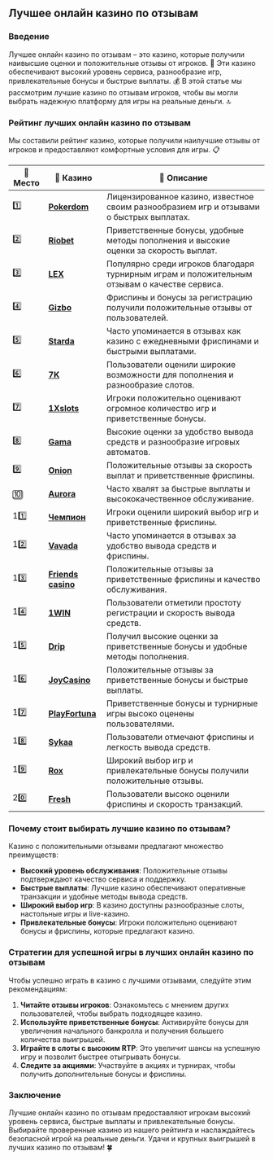 ## Лучшее онлайн казино по отзывам

### Введение
Лучшее онлайн казино по отзывам – это казино, которые получили наивысшие оценки и положительные отзывы от игроков. 🎰 Эти казино обеспечивают высокий уровень сервиса, разнообразие игр, привлекательные бонусы и быстрые выплаты. 💰 В этой статье мы рассмотрим лучшие казино по отзывам игроков, чтобы вы могли выбрать надежную платформу для игры на реальные деньги. 🔝

### Рейтинг лучших онлайн казино по отзывам
Мы составили рейтинг казино, которые получили наилучшие отзывы от игроков и предоставляют комфортные условия для игры. 📋

| 🥇 **Место** | 🎰 **Казино** | 💬 **Описание** |
|-------------|-------------|----------------|
| 1️⃣ | [**Pokerdom**](https://brandplay.link/4k77v2yx) | Лицензированное казино, известное своим разнообразием игр и отзывами о быстрых выплатах. |
| 2️⃣ | [**Riobet**](https://brandplay.link/7xBLTPyj) | Приветственные бонусы, удобные методы пополнения и высокие оценки за скорость выплат. |
| 3️⃣ | [**LEX**](https://brandplay.link/zW4hdDFV) | Популярно среди игроков благодаря турнирным играм и положительным отзывам о качестве сервиса. |
| 4️⃣ | [**Gizbo**](https://brandplay.link/bprXw4YV) | Фриспины и бонусы за регистрацию получили положительные отзывы от пользователей. |
| 5️⃣ | [**Starda**](https://brandplay.link/fB7xwRFL) | Часто упоминается в отзывах как казино с ежедневными фриспинами и быстрыми выплатами. |
| 6️⃣ | [**7K**](https://brandplay.link/BvQyFShp) | Пользователи оценили широкие возможности для пополнения и разнообразие слотов. |
| 7️⃣ | [**1Xslots**](https://brandplay.link/hSB1khtr) | Игроки положительно оценивают огромное количество игр и приветственные бонусы. |
| 8️⃣ | [**Gama**](https://brandplay.link/j6NMKsDz) | Высокие оценки за удобство вывода средств и разнообразие игровых автоматов. |
| 9️⃣ | [**Onion**](https://brandplay.link/zBGRVpQ9) | Положительные отзывы за скорость выплат и приветственные фриспины. |
| 🔟 | [**Aurora**](https://10trafic-stat2.com/click/668546556bcc6313411604bd/6766/13032/subaccount) | Часто хвалят за быстрые выплаты и высококачественное обслуживание. |
| 11️⃣ | [**Чемпион**](https://temon-gter.cfd/go/lRq?p80412p304504pcc44t17455) | Игроки оценили широкий выбор игр и приветственные фриспины. |
| 12️⃣ | [**Vavada**](https://vavadapartner.pro/?promo=ea5c9275-6854-4505-94fc-95ab18221945-linkb2) | Часто упоминается в отзывах за удобство вывода средств и фриспины. |
| 13️⃣ | [**Friends casino**](https://gofriends.vc/linkb2) | Положительные отзывы за приветственные фриспины и качество обслуживания. |
| 14️⃣ | [**1WIN**](https://brandplay.link/smXVpBbG) | Пользователи отметили простоту регистрации и скорость вывода средств. |
| 15️⃣ | [**Drip**](https://drp-ircp01.com/c07e6a3db) | Получил высокие оценки за приветственные бонусы и удобные методы пополнения. |
| 16️⃣ | [**JoyCasino**](https://rpc30.call2me.pro/?/ru/registration?apkpop=0&partner=p24970p3291217pc98f) | Положительные отзывы за приветственные бонусы и быстрые выплаты. |
| 17️⃣ | [**PlayFortuna**](https://fortunapromo.net/alt/playfortuna/registration?0dc4a9362a71feb7e3f165fb8e766f70) | Приветственные бонусы и турнирные игры высоко оценены пользователями. |
| 18️⃣ | [**Sykaa**](https://s-two-way.com/?source=linkb2&pid=30697) | Пользователи отмечают фриспины и легкость вывода средств. |
| 19️⃣ | [**Rox**](https://rox-pvwfpjgcxe.com/cb1ee18a5) | Широкий выбор игр и привлекательные бонусы получили положительные отзывы. |
| 20️⃣ | [**Fresh**](https://fresh-eumwkxwao.com/c3f7b485d) | Пользователи высоко оценили фриспины и скорость транзакций. |

### Почему стоит выбирать лучшие казино по отзывам?
Казино с положительными отзывами предлагают множество преимуществ:

- **Высокий уровень обслуживания**: Положительные отзывы подтверждают качество сервиса и поддержку.
- **Быстрые выплаты**: Лучшие казино обеспечивают оперативные транзакции и удобные методы вывода средств.
- **Широкий выбор игр**: В казино доступны разнообразные слоты, настольные игры и live-казино.
- **Привлекательные бонусы**: Игроки положительно оценивают бонусы и фриспины, которые предлагают казино.

### Стратегии для успешной игры в лучших онлайн казино по отзывам
Чтобы успешно играть в казино с лучшими отзывами, следуйте этим рекомендациям:

1. **Читайте отзывы игроков**: Ознакомьтесь с мнением других пользователей, чтобы выбрать подходящее казино.
2. **Используйте приветственные бонусы**: Активируйте бонусы для увеличения начального банкролла и получения большего количества выигрышей.
3. **Играйте в слоты с высоким RTP**: Это увеличит шансы на успешную игру и позволит быстрее отыгрывать бонусы.
4. **Следите за акциями**: Участвуйте в акциях и турнирах, чтобы получить дополнительные бонусы и фриспины.

### Заключение
Лучшие онлайн казино по отзывам предоставляют игрокам высокий уровень сервиса, быстрые выплаты и привлекательные бонусы. Выбирайте проверенные казино из нашего рейтинга и наслаждайтесь безопасной игрой на реальные деньги. Удачи и крупных выигрышей в лучших казино по отзывам! 🍀
